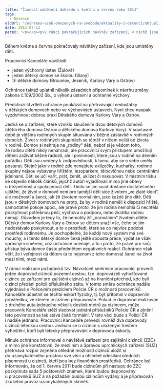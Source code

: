 ```yaml
---
title: "Činnost oddělení dohledu v květnu a červnu roku 2011"
tags:
  - Detence
oldUrl: "/ochrana-osob-omezenych-na-svobode/aktuality-z-detenci/aktuality-z-detenci-2011/cinnost-oddeleni-dohledu-v-kvetnu-a-cervnu-roku-2011/"
date: 2011-07-11
perex: "<p></p><p>V rámci pokračujících návštěv zařízení, v nichž jsou umístěny děti, ochránce vyzdvihuje dobrou praxi Dětského domova Karlovy Vary a Ostrov, které umožňují dětem prožít život způsobem, který se neliší od života v rodině.</p>"
---
```


<!-- imported from the old website -->

<p>Během května a června pokračovaly návštěvy zařízení, kde jsou umístěny děti. </p><p>Pracovníci Kanceláře navštívili </p><ul><li>jeden výchovný ústav (Žulová)</li><li>jeden dětský domov se školou (Slaný)</li><li>tři dětské domovy (Broumov, Jeseník, Karlovy Vary a Ostrov) </li></ul><p>Ochránce taktéž uplatnil několik zásadních připomínek k návrhu změny zákona č.109/2002 Sb., o výkonu ústavní a ochranné výchovy.</p><p>Předchozí čtvrtletí ochránce poukázal na přetrvávající nedostatky v dětských domovech nebo ve výchovných ústavech. Nyní chce naopak vyzdvihnout dobrou praxi Dětského domova Karlovy Vary a Ostrov. </p><p>Jedná se o zařízení, které vzniklo sloučením dvou dětských domovů (dětského domova Ostrov a dětského domova Karlovy Vary). V současné době je většina rodinných skupin situována v běžné zástavbě v rodinných domcích. Život v rodinných skupinách se téměř v ničem neliší od života v rodině. Domov si nehraje na „rodiny“ dětí, neboť si je vědom toho, že rodinu dítěti nikdy nenahradí, ale pracovníci svým přístupem umožňují dětem zažívat běžné radosti, ale i povinnosti, které jsou v rodině na denním pořádku. Děti jsou vedeny k zodpovědnosti, k tomu, aby se o sebe uměly postarat. Stejně jako v rodině zde nenajdete uklízečky, kuchařky, rodinné skupiny nejsou vybaveny hřištěm, lesoparkem, tělocvičnou nebo centrálními jídelnami. Děti se učí vařit, prát, žehlit, uklízet či nakupovat. V místním tisku se objevilo několik článků, jejichž autoři vyjadřovali mimo jiné obavy o bezpečnost a spokojenost dětí. Tímto se jim snad dostane dostatečného ujištění, že život v domově není pro tamější děti sice životem „ve zlaté kleci“, ale možností a šancí, jak žít životem normálním, jako každé jiné dítě. Děti jsou v dětských domovech ne proto, že by v rodině neměli k dispozici hřiště, samostatné pokoje apod., ale právě proto, že jim rodina nemohla či nechtěla poskytnout potřebnou péči, výchovu a podporu, nebo zkrátka rodinu nemají. Důvodem je tedy to, že nemohly žít „normálním“ životem dítěte. Dětský domov Karlovy Vary a Ostrov se dětem snaží vše, čeho se jim nedostávalo poskytnout, a to v prostředí, které se co nejvíce podobá prostředí rodinnému. Je pochopitelné, že každý nový systém má své mouchy, a i tento dětský domov čeká ještě spousta práce, vydal se však správným směrem, což ochránce oceňuje, a to i proto, že právě pro svůj přístup bývá domov často předmětem negativních reakcí. Ochránce však věří, že i veřejnost dá dětem (a to nejenom z toho domova) šanci na život mezi nimi, mezi námi.</p><p>V rámci realizace požadavků tzv. Návratové směrnice pracovníci provedli jeden doprovod cizinců pozemní cestou, tzn. doprovázeli vyhošťované cizince ze zařízení pro zajištění cizinců až na hraniční přechod, kde byli cizinci předáni policii příslušného státu. V tomto směru ochránce nadále vyjednává s Policejním prezidiem Policie ČR o možnosti pracovníků Kanceláře účastnit se těchto eskort fyzicky, tj. být přítomni v dopravním prostředku, ve kterém je cizinec přepravován. Pokud je doprovod realizován z druhého auta jedoucího několik desítek metrů za cizincem, může pracovník Kanceláře stěží sledovat jednání příslušníků Policie ČR a plnění této povinnosti se tak stává čistě formální. V této věci bude s Policií ČR i nadále jednáno. Pracovníci Kanceláře provedli rovněž dva doprovody cizinců leteckou cestou. Jednalo se o cizince s uloženým trestem vyhoštění, kteří byli letecky přepravováni v doprovodu eskorty. </p><p>Minule ochránce informoval o návštěvě zařízení pro zajištění cizinců (ZZC) a mimo jiné konstatoval, že mezi ním a Správou uprchlických zařízení (SUZ) přetrvává rozpor zejména ohledně možnosti cizinců uložit si do uzamykatelného prostoru své věci a ohledně odesílání úředních písemností u cizinců, kteří jsou bez finančních prostředků. Ochránce byl informován, že od 1. června 2011 bude cizincům při nástupu do ZZC poskytnuta sada 5 poštovních známek, které budou deponovány u pracovníků SUZ a na požádání budou cizincům vydány a je připravován zkušební provoz uzamykatelných skříněk.</p>
